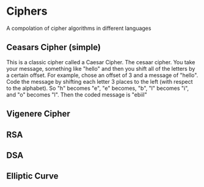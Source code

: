 # Ciphers
A compolation of cipher algorithms in different languages

## Ceasars Cipher (simple)

This is a classic cipher called a Caesar Cipher. The cesaar cipher.
You take your message, something like "hello" and then you shift all 
of the letters by a certain offset. For example, chose an offset of 3 
and a message of "hello". Code the message by shifting each letter 3 
places to the left (with respect to the alphabet). So "h" becomes "e",
"e" becomes, "b", "l" becomes "i", and "o" becomes "l". Then the coded message is "ebiil"

## Vigenere Cipher

## RSA

## DSA

## Elliptic Curve
